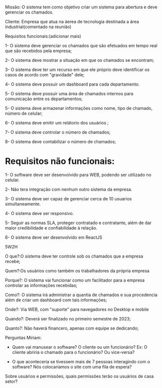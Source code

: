 Missão: O sistema tem como objetivo criar um sistema para abertura e deve gerenciar os chamados.


Cliente: Empresa que atua na áerea de tecnologia destinada a área industrial(comentado na reunião)


Requisitos funcionais:(adicionar mais)

1- O sistema deve gerenciar os chamados que são efetuados em tempo real que são recebidos pela empresa;

2- O sistema deve mostrar a situação em que os chamados se encontram;

3- O sistema deve ter um recurso em que ele próprio deve identificar os casos de acordo com  "gravidade" dele;

4- O sistema deve possuir um dashboard para cada departamento.

5- O sistema deve possuir uma área de chamados internos para comunicação entre os departamentos;

5- O sistema deve armazenar informações como nome, tipo de chamado, número de celular;

6- O sistema deve emitir um relátorio dos usuários ;

7- O sistema deve controlar o número de chamados;

8- O sistema deve contabilizar o número de chamados;


# Requisitos não funcionais:

1- O software deve ser desenvolvido para WEB, podendo ser utilizado no celular.

2- Não tera integração com nenhum outro sistema da empresa.

3- O sistema deve ser capaz de gerenciar cerca de 10 usuarios simultaneamente.

4- O sistema deve ser responsivo.

5- Seguir as normas SLA, proteger contratado e contratante, além de dar maior credibilidade e confiabilidade à relação.

6- O sistema deve ser desenvolvido em ReactJS


5W2H

O que?:O sistema deve ter controle sob os chamados que a empresa recebe;

Quem?:Os usuários como também os trabalhadores da própria empresa

Porque?: O sistema vai funcionar como um facilitador para a empresa controlar as informações recebidas;

Como?: O sistema irá administrar a quantia de chamados e sua procedencia além de criar um dashboard com tais informações;

Onde?: Via WEB, com "suporte" para navegadores no Desktop e mobile

Quando?: Deverá ser finalizado no primeiro semestre de 2023;

Quanto?: Não haverá financero, apenas com equipe se dedicando;




Perguntas Miriam:

- Quem vai manusear o software? O cliente ou um funcionário?
Ex: O cliente abriria o chamado para o funcionário? Ou vice-versa?

- O que aconteceria se tivessem mais de 7 pessoas interagindo com o software? Nós colocaríamos o site com uma fila de espera?


Sobre usuários e permissões, quais permissões terão os usuários de casa setor?
